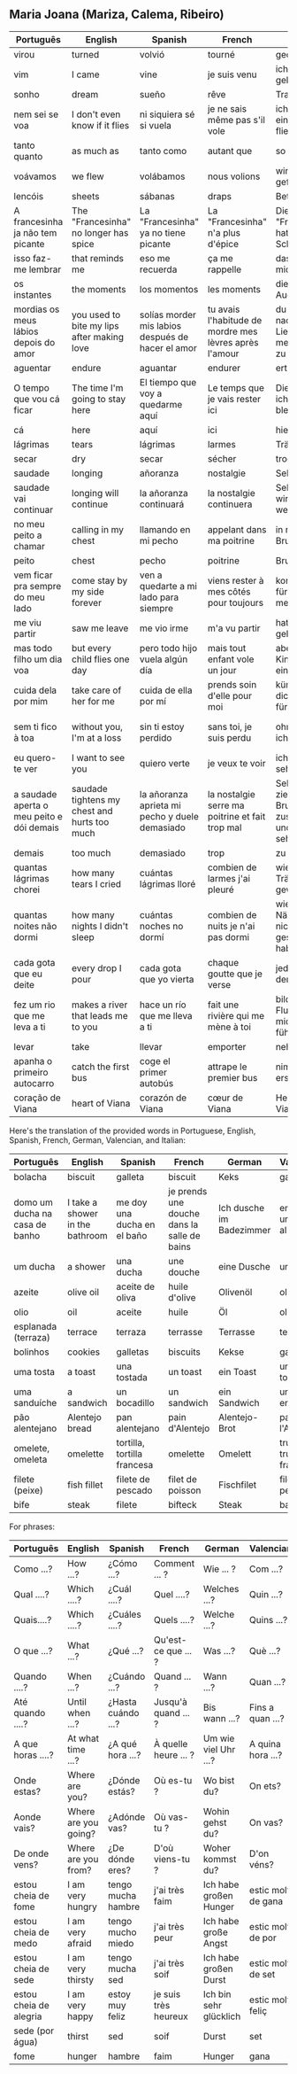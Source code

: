 

## Maria Joana (Mariza, Calema, Ribeiro)

| Português | English | Spanish | French | German | Valencian | Italian |
|-----------|---------|---------|--------|--------|-----------|---------|
| virou | turned | volvió | tourné | gedreht | va girar | girato |
| vim | I came | vine | je suis venu | ich bin gekommen | vaig vindre | sono venuto |
| sonho | dream | sueño | rêve | Traum | somni | sogno |
| nem sei se voa | I don't even know if it flies | ni siquiera sé si vuela | je ne sais même pas s'il vole | ich weiß nicht einmal, ob es fliegt | ni tan sols sé si vola | non so nemmeno se vola |
| tanto quanto | as much as | tanto como | autant que | so viel wie | tant com | tanto quanto |
| voávamos | we flew | volábamos | nous volions | wir sind geflogen | volàvem | volavamo |
| lencóis | sheets | sábanas | draps | Bettlaken | llençols | lenzuola |
| A francesinha ja não tem picante | The "Francesinha" no longer has spice | La "Francesinha" ya no tiene picante | La "Francesinha" n'a plus d'épice | Die "Francesinha" hat keine Schärfe mehr | La "Francesinha" ja no té picant | La "Francesinha" non ha più piccantezza |
| isso faz-me lembrar | that reminds me | eso me recuerda | ça me rappelle | das erinnert mich | això em recorda | questo mi ricorda |
| os instantes | the moments | los momentos | les moments | die Augenblicke | els instants | gli istanti |
| mordias os meus lábios depois do amor | you used to bite my lips after making love | solías morder mis labios después de hacer el amor | tu avais l'habitude de mordre mes lèvres après l'amour | du pflegtest nach dem Liebesspiel meine Lippen zu beißen | mossegaves els meus llavis després de l'amor | mordevi le mie labbra dopo l'amore |
| aguentar | endure | aguantar | endurer | ertragen | aguantar | sopportare |
| O tempo que vou cá ficar | The time I'm going to stay here | El tiempo que voy a quedarme aquí | Le temps que je vais rester ici | Die Zeit, die ich hier bleiben werde | El temps que estaré aquí | Il tempo che rimarrò qui |
| cá | here | aquí | ici | hier | ací | qui |
| lágrimas | tears | lágrimas | larmes | Tränen | llàgrimes | lacrime |
| secar | dry | secar | sécher | trocknen | assecar | asciugare |
| saudade | longing | añoranza | nostalgie | Sehnsucht | anhel | nostalgia |
| saudade vai continuar | longing will continue | la añoranza continuará | la nostalgie continuera | Sehnsucht wird weitergehen | la nostalgia continuarà | la nostalgia continuerà |
| no meu peito a chamar | calling in my chest | llamando en mi pecho | appelant dans ma poitrine | in meiner Brust rufend | cridant al meu pit | chiamando nel mio petto |
| peito | chest | pecho | poitrine | Brust | pit | petto |
| vem ficar pra sempre do meu lado | come stay by my side forever | ven a quedarte a mi lado para siempre | viens rester à mes côtés pour toujours | komm bleib für immer an meiner Seite | vineu quedar per sempre al meu costat | vieni a stare per sempre al mio fianco |
| me viu partir | saw me leave | me vio irme | m'a vu partir | hat mich gehen sehen | em va veure marxar | mi ha visto partire |
| mas todo filho um dia voa | but every child flies one day | pero todo hijo vuela algún día | mais tout enfant vole un jour | aber jedes Kind fliegt eines Tages | però tot fill vola algun dia | ma ogni figlio vola un giorno |
| cuida dela por mim | take care of her for me | cuida de ella por mí | prends soin d'elle pour moi | kümmere dich um sie für mich | cuida'n d'ella per mi | prenditi cura di lei per me |
| sem ti fico à toa | without you, I'm at a loss | sin ti estoy perdido | sans toi, je suis perdu | ohne dich bin ich ratlos | sense tu, estic despistat | senza di te sono confuso |
| eu quero-te ver | I want to see you | quiero verte | je veux te voir | ich will dich sehen | et vull veure | voglio vederti |
| a saudade aperta o meu peito e dói demais | saudade tightens my chest and hurts too much | la añoranza aprieta mi pecho y duele demasiado | la nostalgie serre ma poitrine et fait trop mal | Sehnsucht zieht meine Brust zusammen und tut zu sehr weh | la nostalgia apreta el meu pit i fa mal de debò | la nostalgia stringe il mio petto e fa troppo male |
| demais | too much | demasiado | trop | zu viel | massa | troppo |
| quantas lágrimas chorei | how many tears I cried | cuántas lágrimas lloré | combien de larmes j'ai pleuré | wie viele Tränen ich geweint habe | quantes llàgrimes he plorat | quante lacrime ho versato |
| quantas noites não dormi | how many nights I didn't sleep | cuántas noches no dormí | combien de nuits je n'ai pas dormi | wie viele Nächte ich nicht geschlafen habe | quantes nits no he dormit | quante notti non ho dormito |
| cada gota que eu deite | every drop I pour | cada gota que yo vierta | chaque goutte que je verse | jeder Tropfen, den ich gieße | cada gota que jo vessi | ogni goccia che verso |
| fez um rio que me leva a ti | makes a river that leads me to you | hace un río que me lleva a ti | fait une rivière qui me mène à toi | bildet einen Fluss, der mich zu dir führt | fa un riu que em porta a tu | fa un fiume che mi porta da te |
| levar | take | llevar | emporter | nehmen | prendre | prendere |
| apanha o primeiro autocarro | catch the first bus | coge el primer autobús | attrape le premier bus | nimm den ersten Bus | agafa el primer autobús | prendi il primo autobus |
| coração de Viana | heart of Viana | corazón de Viana | cœur de Viana | Herz von Viana | cor de Viana | cuore di Viana |



Here's the translation of the provided words in Portuguese, English, Spanish, French, German, Valencian, and Italian:

| Português | English | Spanish | French | German | Valencian | Italian |
|-----------|---------|---------|--------|--------|-----------|---------|
| bolacha | biscuit | galleta | biscuit | Keks | galeta | biscotto |
| domo um ducha na casa de banho | I take a shower in the bathroom | me doy una ducha en el baño | je prends une douche dans la salle de bains | Ich dusche im Badezimmer | emprenc una dutxa al bany | faccio una doccia in bagno |
| um ducha | a shower | una ducha | une douche | eine Dusche | una dutxa | una doccia |
| azeite | olive oil | aceite de oliva | huile d'olive | Olivenöl | oli d'oliva | olio d'oliva |
| olio | oil | aceite | huile | Öl | oli | olio |
| esplanada (terraza) | terrace | terraza | terrasse | Terrasse | terrassa | terrazza |
| bolinhos | cookies | galletas | biscuits | Kekse | galetes | biscotti |
| uma tosta | a toast | una tostada | un toast | ein Toast | una torrada | una tostata |
| uma sanduíche | a sandwich | un bocadillo | un sandwich | ein Sandwich | un entrepà | un panino |
| pão alentejano | Alentejo bread | pan alentejano | pain d'Alentejo | Alentejo-Brot | pa de l'Alentehu | pane alentejano |
| omelete, omeleta | omelette | tortilla, tortilla francesa | omelette | Omelett | truita, truita francesa | frittata |
| filete (peixe) | fish fillet | filete de pescado | filet de poisson | Fischfilet | filet de peix | filetto di pesce |
| bife | steak | filete | bifteck | Steak | baieta | bistecca |

For phrases:

| Português | English | Spanish | French | German | Valencian | Italian |
|-----------|---------|---------|--------|--------|-----------|---------|
| Como ...? | How ...? | ¿Cómo ...? | Comment ... ? | Wie ... ? | Com ...? | Come ...? |
| Qual ....? | Which ....? | ¿Cuál ....? | Quel ....? | Welches ...? | Quin ...? | Quale ...? |
| Quais....? | Which ....? | ¿Cuáles ....? | Quels ....? | Welche ...? | Quins ...? | Quali ...? |
| O que ...? | What ...? | ¿Qué ...? | Qu'est-ce que ... ? | Was ...? | Què ...? | Che ...? |
| Quando ....? | When ...? | ¿Cuándo ...? | Quand ... ? | Wann ...? | Quan ...? | Quando ...? |
| Até quando ....? | Until when ...? | ¿Hasta cuándo ...? | Jusqu'à quand ... ? | Bis wann ...? | Fins a quan ...? | Fino a quando ...? |
| A que horas ....? | At what time ...? | ¿A qué hora ...? | À quelle heure ... ? | Um wie viel Uhr ...? | A quina hora ...? | A che ora ...? |
| Onde estas? | Where are you? | ¿Dónde estás? | Où es-tu ? | Wo bist du? | On ets? | Dove sei? |
| Aonde vais? | Where are you going? | ¿Adónde vas? | Où vas-tu ? | Wohin gehst du? | On vas? | Dove vai? |
| De onde vens? | Where are you from? | ¿De dónde eres? | D'où viens-tu ? | Woher kommst du? | D'on véns? | Da dove vieni? |
| estou cheia de fome | I am very hungry | tengo mucha hambre | j'ai très faim | Ich habe großen Hunger | estic molt de gana | ho molta fame |
| estou cheia de medo | I am very afraid | tengo mucho miedo | j'ai très peur | Ich habe große Angst | estic molt de por | ho molta paura |
| estou cheia de sede | I am very thirsty | tengo mucha sed | j'ai très soif | Ich habe großen Durst | estic molt de set | ho molta sete |
| estou cheia de alegria | I am very happy | estoy muy feliz | je suis très heureux | Ich bin sehr glücklich | estic molt feliç | sono molto felice |
| sede (por água) | thirst | sed | soif | Durst | set | sete |
| fome | hunger | hambre | faim | Hunger | gana | fame |
